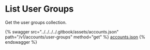 # List User Groups

Get the user groups collection.

{% swagger src="../../../../.gitbook/assets/accounts.json" path="/v1/accounts/user-groups" method="get" %}
[accounts.json](../../../../.gitbook/assets/accounts.json)
{% endswagger %}
